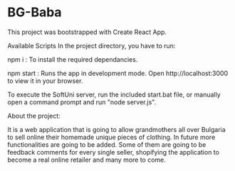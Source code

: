# BG-Baba

This project was bootstrapped with Create React App.

Available Scripts
In the project directory, you have to run:

npm i : To install the required dependancies.

npm start :
Runs the app in development mode.
Open http://localhost:3000 to view it in your browser.

To execute the SoftUni server, run the included start.bat file, or manually open a command prompt and run "node server.js".


About the project:

It is a web application that is going to allow grandmothers all over Bulgaria to sell online their homemade unique pieces of clothing.
In future more functionalities are going to be added. Some of them are going to be feedback comments for every single seller, shopifying the application to become a real online retailer and many more to come.
